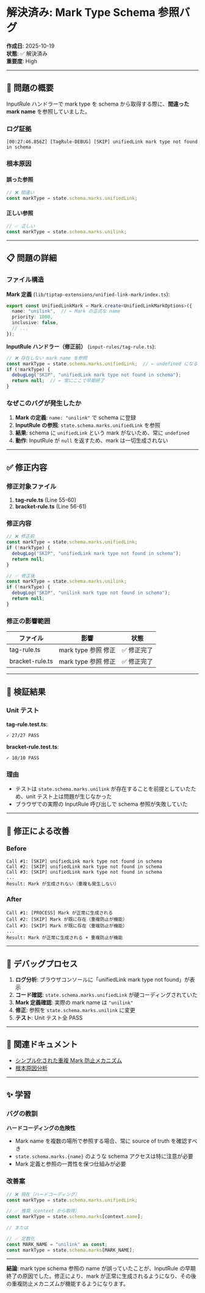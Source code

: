 # 解決済み: Mark Type Schema 参照バグ

**作成日**: 2025-10-19  
**状態**: ✅ 解決済み  
**重要度**: High  

---

## 🐛 問題の概要

InputRule ハンドラーで mark type を schema から取得する際に、**間違った mark name** を参照していました。

### ログ証拠

```
[00:27:46.856Z] [TagRule-DEBUG] [SKIP] unifiedLink mark type not found in schema
```

### 根本原因

#### 誤った参照

```typescript
// ❌ 間違い
const markType = state.schema.marks.unifiedLink;
```

#### 正しい参照

```typescript
// ✅ 正しい
const markType = state.schema.marks.unilink;
```

---

## 📋 問題の詳細

### ファイル構造

**Mark 定義** (`lib/tiptap-extensions/unified-link-mark/index.ts`):
```typescript
export const UnifiedLinkMark = Mark.create<UnifiedLinkMarkOptions>({
  name: "unilink",  // ← Mark の正式な name
  priority: 1000,
  inclusive: false,
  // ...
});
```

**InputRule ハンドラー（修正前）** (`input-rules/tag-rule.ts`):
```typescript
// ❌ 存在しない mark name を参照
const markType = state.schema.marks.unifiedLink;  // ← undefined になる
if (!markType) {
  debugLog("SKIP", "unifiedLink mark type not found in schema");
  return null;  // ← 常にここで早期終了
}
```

### なぜこのバグが発生したか

1. **Mark の定義**: `name: "unilink"` で schema に登録
2. **InputRule の参照**: `state.schema.marks.unifiedLink` を参照
3. **結果**: schema に `unifiedLink` という mark がないため、常に `undefined`
4. **動作**: InputRule が `null` を返すため、mark は一切生成されない

---

## ✅ 修正内容

### 修正対象ファイル

1. **tag-rule.ts** (Line 55-60)
2. **bracket-rule.ts** (Line 56-61)

### 修正内容

```typescript
// ❌ 修正前
const markType = state.schema.marks.unifiedLink;
if (!markType) {
  debugLog("SKIP", "unifiedLink mark type not found in schema");
  return null;
}

// ✅ 修正後
const markType = state.schema.marks.unilink;
if (!markType) {
  debugLog("SKIP", "unilink mark type not found in schema");
  return null;
}
```

### 修正の影響範囲

| ファイル | 影響 | 状態 |
|---------|------|------|
| tag-rule.ts | mark type 参照 修正 | ✅ 修正完了 |
| bracket-rule.ts | mark type 参照 修正 | ✅ 修正完了 |

---

## 🧪 検証結果

### Unit テスト

**tag-rule.test.ts**:
```
✓ 27/27 PASS
```

**bracket-rule.test.ts**:
```
✓ 10/10 PASS
```

### 理由

- テストは `state.schema.marks.unilink` が存在することを前提としていたため、unit テスト上は問題が生じなかった
- ブラウザでの実際の InputRule 呼び出しで schema 参照が失敗していた

---

## 🎯 修正による改善

### Before

```
Call #1: [SKIP] unifiedLink mark type not found in schema
Call #2: [SKIP] unifiedLink mark type not found in schema
Call #3: [SKIP] unifiedLink mark type not found in schema
...
Result: Mark が生成されない（重複も発生しない）
```

### After

```
Call #1: [PROCESS] Mark が正常に生成される
Call #2: [SKIP] Mark が既に存在（重複防止が機能）
Call #3: [SKIP] Mark が既に存在（重複防止が機能）
...
Result: Mark が正常に生成される + 重複防止が機能
```

---

## 📝 デバッグプロセス

1. **ログ分析**: ブラウザコンソールに「unifiedLink mark type not found」が表示
2. **コード確認**: `state.schema.marks.unifiedLink` が硬コーディングされていた
3. **Mark 定義確認**: 実際の mark name は `"unilink"`
4. **修正**: 参照を `state.schema.marks.unilink` に変更
5. **テスト**: Unit テスト全 PASS

---

## 🔗 関連ドキュメント

- [シンプル化された重複 Mark 防止メカニズム](./20251019_17_simplified-mark-duplication-fix.md)
- [根本原因分析](./20251019_15_root-cause-analysis-tag-duplication.md)

---

## ✨ 学習

### バグの教訓

**ハードコーディングの危険性**

- Mark name を複数の場所で参照する場合、常に source of truth を確認すべき
- `state.schema.marks.{name}` のような schema アクセスは特に注意が必要
- Mark 定義と参照の一貫性を保つ仕組みが必要

### 改善案

```typescript
// ❌ 現在（ハードコーディング）
const markType = state.schema.marks.unifiedLink;

// ✅ 推奨（context から取得）
const markType = state.schema.marks[context.name];

// または

// ✅ 定数化
const MARK_NAME = "unilink" as const;
const markType = state.schema.marks[MARK_NAME];
```

---

**結論**: mark type schema 参照の name が誤っていたことが、InputRule の早期終了の原因でした。修正により、mark が正常に生成されるようになり、その後の重複防止メカニズムが機能するようになります。

